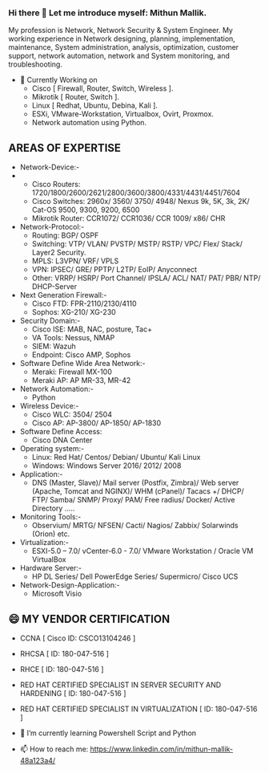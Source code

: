 ### Hi there 👋 Let me introduce myself: Mithun Mallik.
My profession is Network, Network Security & System Engineer. My working experience in Network designing, planning, implementation, maintenance, System administration, analysis, optimization, customer support, network automation, network and System monitoring, and troubleshooting.

- 🔭 Currently Working on
  - Cisco [ Firewall, Router, Switch, Wireless ].
  - Mikrotik [ Router, Switch ].
  - Linux [ Redhat, Ubuntu, Debina, Kali ].
  - ESXi, VMware-Workstation, Virtualbox, Ovirt, Proxmox.
  - Network automation using Python.
## AREAS OF EXPERTISE
  - Network-Device:-
  - - Cisco Routers: 1720/1800/2600/2621/2800/3600/3800/4331/4431/4451/7604
    - Cisco Switches: 2960x/ 3560/ 3750/ 4948/ Nexus 9k, 5K, 3k, 2K/ Cat-OS 9500, 9300, 9200, 6500
    - Mikrotik Router: CCR1072/ CCR1036/ CCR 1009/ x86/ CHR
  - Network-Protocol:-
    - Routing: BGP/ OSPF
    - Switching: VTP/ VLAN/ PVSTP/ MSTP/ RSTP/ VPC/ Flex/ Stack/ Layer2 Security.
    - MPLS: L3VPN/ VRF/ VPLS
    - VPN: IPSEC/ GRE/ PPTP/ L2TP/ EoIP/ Anyconnect
    - Other: VRRP/ HSRP/ Port Channel/ IPSLA/ ACL/ NAT/ PAT/ PBR/ NTP/ DHCP-Server
  - Next Generation Firewall:-
    - Cisco FTD: FPR-2110/2130/4110
    - Sophos: XG-210/ XG-230
  - Security Domain:-
    - Cisco ISE: MAB, NAC, posture, Tac+
    - VA Tools: Nessus, NMAP
    - SIEM: Wazuh
    - Endpoint: Cisco AMP, Sophos
  - Software Define Wide Area Network:-
    - Meraki: Firewall MX-100
    - Meraki AP: AP MR-33, MR-42
  - Network Automation:-
    - Python
  - Wireless Device:-
    - Cisco WLC: 3504/ 2504
    - Cisco AP: AP-3800/ AP-1850/ AP-1830
  - Software Define Access:
    - Cisco DNA Center
  - Operating system:-
    - Linux: Red Hat/ Centos/ Debian/ Ubuntu/ Kali Linux
    - Windows: Windows Server 2016/ 2012/ 2008
  - Application:-
    - DNS (Master, Slave)/ Mail server (Postfix, Zimbra)/ Web server (Apache, Tomcat and NGINX)/ WHM (cPanel)/ Tacacs +/ DHCP/ FTP/ Samba/ SNMP/ Proxy/ 
      PAM/ Free radius/ Docker/ Active Directory .....
  - Monitoring Tools:-
    - Observium/ MRTG/ NFSEN/ Cacti/ Nagios/ Zabbix/ Solarwinds (Orion) etc.
  - Virtualization:-
    - ESXI-5.0 – 7.0/ vCenter-6.0 - 7.0/ VMware Workstation / Oracle VM VirtualBox
  - Hardware Server:-
    - HP DL Series/ Dell PowerEdge Series/ Supermicro/ Cisco UCS
  - Network-Design-Application:-
    - Microsoft Visio
## 😄 MY VENDOR CERTIFICATION
  - CCNA  [ Cisco ID: CSCO13104246 ]
  - RHCSA [ ID: 180-047-516 ]
  - RHCE  [ ID: 180-047-516 ]
  - RED HAT CERTIFIED SPECIALIST IN SERVER SECURITY AND HARDENING  [ ID: 180-047-516 ]
  - RED HAT CERTIFIED SPECIALIST IN VIRTUALIZATION  [ ID: 180-047-516 ]
  
- 🌱 I’m currently learning Powershell Script and Python
- 📫 How to reach me: https://www.linkedin.com/in/mithun-mallik-48a123a4/
  
<!--
**mmallikpy/mmallikpy** is a ✨ _special_ ✨ repository because its `README.md` (this file) appears on your GitHub profile.

Here are some ideas to get you started:

- 🔭 I’m currently working on ...
- 🌱 I’m currently learning ...
- 👯 I’m looking to collaborate on ...
- 🤔 I’m looking for help with ...
- 💬 Ask me about ...
- 📫 How to reach me: ...
- 😄 Pronouns: ...
- ⚡ Fun fact: ...
-->

